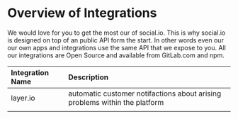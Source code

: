 # Overview of Integrations

We would love for you to get the most our of social.io. This is why social.io is designed on top of an public  API form the start. In other words even our our own apps and integrations use the same API that we expose to you. All our integrations are Open Source and available from GitLab.com and npm.

| Integration Name | Description |
| :--- | :--- |
| layer.io | automatic customer notifactions about arising problems within the platform |
|  |  |

